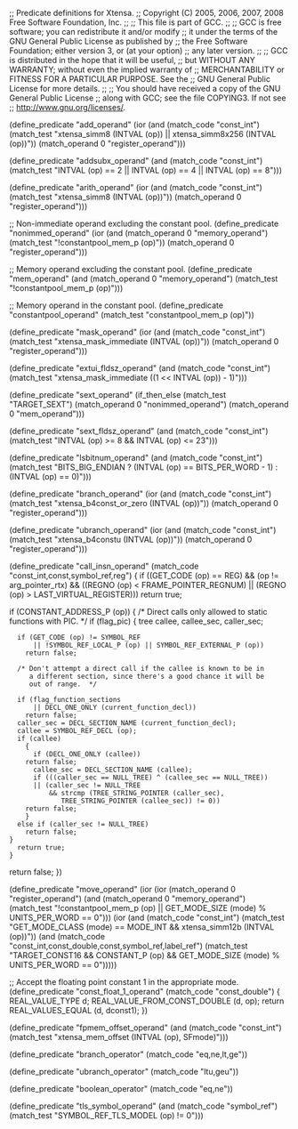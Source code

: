 ;; Predicate definitions for Xtensa.
;; Copyright (C) 2005, 2006, 2007, 2008 Free Software Foundation, Inc.
;;
;; This file is part of GCC.
;;
;; GCC is free software; you can redistribute it and/or modify
;; it under the terms of the GNU General Public License as published by
;; the Free Software Foundation; either version 3, or (at your option)
;; any later version.
;;
;; GCC is distributed in the hope that it will be useful,
;; but WITHOUT ANY WARRANTY; without even the implied warranty of
;; MERCHANTABILITY or FITNESS FOR A PARTICULAR PURPOSE.  See the
;; GNU General Public License for more details.
;;
;; You should have received a copy of the GNU General Public License
;; along with GCC; see the file COPYING3.  If not see
;; <http://www.gnu.org/licenses/>.

(define_predicate "add_operand"
  (ior (and (match_code "const_int")
	    (match_test "xtensa_simm8 (INTVAL (op))
			 || xtensa_simm8x256 (INTVAL (op))"))
       (match_operand 0 "register_operand")))

(define_predicate "addsubx_operand"
  (and (match_code "const_int")
       (match_test "INTVAL (op) == 2
		    || INTVAL (op) == 4
		    || INTVAL (op) == 8")))

(define_predicate "arith_operand"
  (ior (and (match_code "const_int")
	    (match_test "xtensa_simm8 (INTVAL (op))"))
       (match_operand 0 "register_operand")))

;; Non-immediate operand excluding the constant pool.
(define_predicate "nonimmed_operand"
  (ior (and (match_operand 0 "memory_operand")
	    (match_test "!constantpool_mem_p (op)"))
       (match_operand 0 "register_operand")))

;; Memory operand excluding the constant pool.
(define_predicate "mem_operand"
  (and (match_operand 0 "memory_operand")
       (match_test "!constantpool_mem_p (op)")))

;; Memory operand in the constant pool.
(define_predicate "constantpool_operand"
  (match_test "constantpool_mem_p (op)"))

(define_predicate "mask_operand"
  (ior (and (match_code "const_int")
	    (match_test "xtensa_mask_immediate (INTVAL (op))"))
       (match_operand 0 "register_operand")))

(define_predicate "extui_fldsz_operand"
  (and (match_code "const_int")
       (match_test "xtensa_mask_immediate ((1 << INTVAL (op)) - 1)")))

(define_predicate "sext_operand"
  (if_then_else (match_test "TARGET_SEXT")
		(match_operand 0 "nonimmed_operand")
		(match_operand 0 "mem_operand")))

(define_predicate "sext_fldsz_operand"
  (and (match_code "const_int")
       (match_test "INTVAL (op) >= 8 && INTVAL (op) <= 23")))

(define_predicate "lsbitnum_operand"
  (and (match_code "const_int")
       (match_test "BITS_BIG_ENDIAN
		    ? (INTVAL (op) == BITS_PER_WORD - 1)
		    : (INTVAL (op) == 0)")))

(define_predicate "branch_operand"
  (ior (and (match_code "const_int")
	    (match_test "xtensa_b4const_or_zero (INTVAL (op))"))
       (match_operand 0 "register_operand")))

(define_predicate "ubranch_operand"
  (ior (and (match_code "const_int")
	    (match_test "xtensa_b4constu (INTVAL (op))"))
       (match_operand 0 "register_operand")))

(define_predicate "call_insn_operand"
  (match_code "const_int,const,symbol_ref,reg")
{
  if ((GET_CODE (op) == REG)
      && (op != arg_pointer_rtx)
      && ((REGNO (op) < FRAME_POINTER_REGNUM)
	  || (REGNO (op) > LAST_VIRTUAL_REGISTER)))
    return true;

  if (CONSTANT_ADDRESS_P (op))
    {
      /* Direct calls only allowed to static functions with PIC.  */
      if (flag_pic)
	{
	  tree callee, callee_sec, caller_sec;

	  if (GET_CODE (op) != SYMBOL_REF
	      || !SYMBOL_REF_LOCAL_P (op) || SYMBOL_REF_EXTERNAL_P (op))
	    return false;

	  /* Don't attempt a direct call if the callee is known to be in
	     a different section, since there's a good chance it will be
	     out of range.  */

	  if (flag_function_sections
	      || DECL_ONE_ONLY (current_function_decl))
	    return false;
	  caller_sec = DECL_SECTION_NAME (current_function_decl);
	  callee = SYMBOL_REF_DECL (op);
	  if (callee)
	    {
	      if (DECL_ONE_ONLY (callee))
		return false;
	      callee_sec = DECL_SECTION_NAME (callee);
	      if (((caller_sec == NULL_TREE) ^ (callee_sec == NULL_TREE))
		  || (caller_sec != NULL_TREE
		      && strcmp (TREE_STRING_POINTER (caller_sec),
				 TREE_STRING_POINTER (callee_sec)) != 0))
		return false;
	    }
	  else if (caller_sec != NULL_TREE)
	    return false;
	}
      return true;
    }

  return false;
})

(define_predicate "move_operand"
  (ior
     (ior (match_operand 0 "register_operand")
	  (and (match_operand 0 "memory_operand")
	       (match_test "!constantpool_mem_p (op)
			    || GET_MODE_SIZE (mode) % UNITS_PER_WORD == 0")))
     (ior (and (match_code "const_int")
	       (match_test "GET_MODE_CLASS (mode) == MODE_INT
			    && xtensa_simm12b (INTVAL (op))"))
	  (and (match_code "const_int,const_double,const,symbol_ref,label_ref")
	       (match_test "TARGET_CONST16 && CONSTANT_P (op)
			    && GET_MODE_SIZE (mode) % UNITS_PER_WORD == 0")))))

;; Accept the floating point constant 1 in the appropriate mode.
(define_predicate "const_float_1_operand"
  (match_code "const_double")
{
  REAL_VALUE_TYPE d;
  REAL_VALUE_FROM_CONST_DOUBLE (d, op);
  return REAL_VALUES_EQUAL (d, dconst1);
})

(define_predicate "fpmem_offset_operand"
  (and (match_code "const_int")
       (match_test "xtensa_mem_offset (INTVAL (op), SFmode)")))

(define_predicate "branch_operator"
  (match_code "eq,ne,lt,ge"))

(define_predicate "ubranch_operator"
  (match_code "ltu,geu"))

(define_predicate "boolean_operator"
  (match_code "eq,ne"))

(define_predicate "tls_symbol_operand"
  (and (match_code "symbol_ref")
       (match_test "SYMBOL_REF_TLS_MODEL (op) != 0")))
